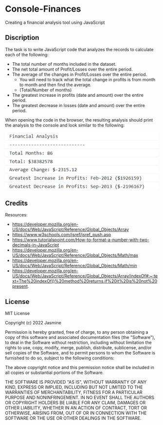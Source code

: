 # Console-Finances

Creating a financial analysis tool using JavaScript

## Discription

The task is to write JavaScript code that analyzes the records to calculate each of the following:

- The total number of months included in the dataset.
- The net total amount of Profit/Losses over the entire period.
- The average of the changes in Profit/Losses over the entire period.
    - You will need to track what the total change in profits is from month to month and then find the average.
    - (Total/Number of months)
- The greatest increase in profits (date and amount) over the entire period.
- The greatest decrease in losses (date and amount) over the entire period.

When opening the code in the browser, the resulting analysis should print the analysis to the console and look similar to the following:

![website demo](demo.jpg)

## Credits

Resources:
* https://developer.mozilla.org/en-US/docs/Web/JavaScript/Reference/Global_Objects/Array
* https://www.w3schools.com/jsref/jsref_push.asp
* https://www.tutorialspoint.com/How-to-format-a-number-with-two-decimals-in-JavaScript
* https://developer.mozilla.org/en-US/docs/Web/JavaScript/Reference/Global_Objects/Math/max
* https://developer.mozilla.org/en-US/docs/Web/JavaScript/Reference/Global_Objects/Math/min
* https://developer.mozilla.org/en-US/docs/Web/JavaScript/Reference/Global_Objects/Array/indexOf#:~:text=The%20indexOf()%20method%20returns,if%20it%20is%20not%20present.

## License

MIT License

Copyright (c) 2022 Jasmine

Permission is hereby granted, free of charge, to any person obtaining a copy
of this software and associated documentation files (the "Software"), to deal
in the Software without restriction, including without limitation the rights
to use, copy, modify, merge, publish, distribute, sublicense, and/or sell
copies of the Software, and to permit persons to whom the Software is
furnished to do so, subject to the following conditions:

The above copyright notice and this permission notice shall be included in all
copies or substantial portions of the Software.

THE SOFTWARE IS PROVIDED "AS IS", WITHOUT WARRANTY OF ANY KIND, EXPRESS OR
IMPLIED, INCLUDING BUT NOT LIMITED TO THE WARRANTIES OF MERCHANTABILITY,
FITNESS FOR A PARTICULAR PURPOSE AND NONINFRINGEMENT. IN NO EVENT SHALL THE
AUTHORS OR COPYRIGHT HOLDERS BE LIABLE FOR ANY CLAIM, DAMAGES OR OTHER
LIABILITY, WHETHER IN AN ACTION OF CONTRACT, TORT OR OTHERWISE, ARISING FROM,
OUT OF OR IN CONNECTION WITH THE SOFTWARE OR THE USE OR OTHER DEALINGS IN THE
SOFTWARE.

